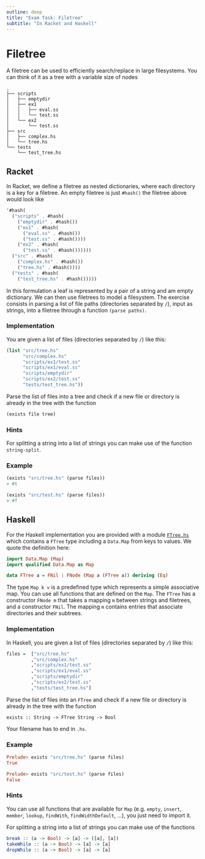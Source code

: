 ```yaml
---
outline: deep
title: "Exam Task: Filetree"
subtitle: "In Racket and Haskell"
---
```


# Filetree

A filetree can be used to efficiently search/replace in large filesystems.
You can think of it as a tree with a variable size of nodes

```
.
├── scripts
│   ├── emptydir
│   ├── ex1
│   │   ├── eval.ss
│   │   └── test.ss
│   └── ex2
│       └── test.ss
├── src
│   ├── complex.hs
│   └── tree.hs
└── tests
    └── test_tree.hs
```


## Racket


In Racket, we define a filetree as nested dictionaries,
where each directory is a key for a filetree.
An empty filetree is just `#hash()` the filetree above would look like
```scheme
'#hash(
  ("scripts" . #hash(
    ("emptydir" . #hash())
    ("ex1" . #hash(
      ("eval.ss" . #hash())
      ("test.ss" . #hash())))
    ("ex2" . #hash(
      ("test.ss" . #hash())))))
  ("src" . #hash(
    ("complex.hs" . #hash())
    ("tree.hs" . #hash())))
  ("tests" . #hash(
    ("test_tree.hs" . #hash()))))
```
In this formulation a leaf is represented by a pair of a string and am empty dictionary.  We can
then use filetrees to model a filesystem. The exercise consists in parsing a list of file paths
(directories separated by `/`), input as strings, into a filetree through a function `(parse
paths)`.


### Implementation

You are given a list of files (directories separated by `/`) like this:
```scheme
(list "src/tree.hs"
      "src/complex.hs"
      "scripts/ex1/test.ss"
      "scripts/ex1/eval.ss"
      "scripts/emptydir"
      "scripts/ex2/test.ss"
      "tests/test_tree.hs"))
```
Parse the list of files into a tree and check if a new file or directory is
already in the tree with the function
```scheme
(exists file tree)
```


### Hints

For splitting a string into a list of strings you can make use of the function `string-split`.


### Example

```scheme
(exists "src/tree.hs" (parse files))
> #t

(exists "src/test.hs" (parse files))
> #f
```


## Haskell

For the Haskell implementation you are provided with a module
[`FTree.hs`](https://github.com/aicenter/FUP/blob/main/code/FTree.hs) which contains a `FTree` type
including a `Data.Map` from keys to values. We quote the definition here:
```haskell
import Data.Map (Map)
import qualified Data.Map as Map

data FTree a = FNil | FNode (Map a (FTree a)) deriving (Eq)
```
The type `Map k v` is a predefined type which represents a simple associative map.
You can use all functions that are defined on the `Map`. The `FTree` has a
constructor `FNode m` that takes a mapping `m` between strings and filetrees, and a
constructor `FNil`. The mapping `m` contains entries that associate directories and
their subtrees. 

### Implementation

In Haskell, you are given a list of files (directories separated by `/`) like
this:

```haskell
files =  ["src/tree.hs"
         ,"src/complex.hs"
         ,"scripts/ex1/test.ss"
         ,"scripts/ex1/eval.ss"
         ,"scripts/emptydir"
         ,"scripts/ex2/test.ss"
         ,"tests/test_tree.hs"]
```

Parse the list of files into an `FTree` and check if a new file or directory is
already in the tree with the function
```
exists :: String -> FTree String -> Bool
```

Your filename has to end in `.hs`.

### Example

```haskell
Prelude> exists "src/tree.hs" (parse files)
True

Prelude> exists "src/test.hs" (parse files)
False
```

### Hints

You can use all functions that are available for `Map` (e.g. `empty`, `insert`,
`member`, `lookup`, `findWith`, `findWidthDefault`, ...), you just need to
import it.

For splitting a string into a list of strings you can make use of the functions
```haskell
break :: (a -> Bool) -> [a] -> ([a], [a])
takeWhile :: (a -> Bool) -> [a] -> [a]
dropWhile :: (a -> Bool) -> [a] -> [a]
```
